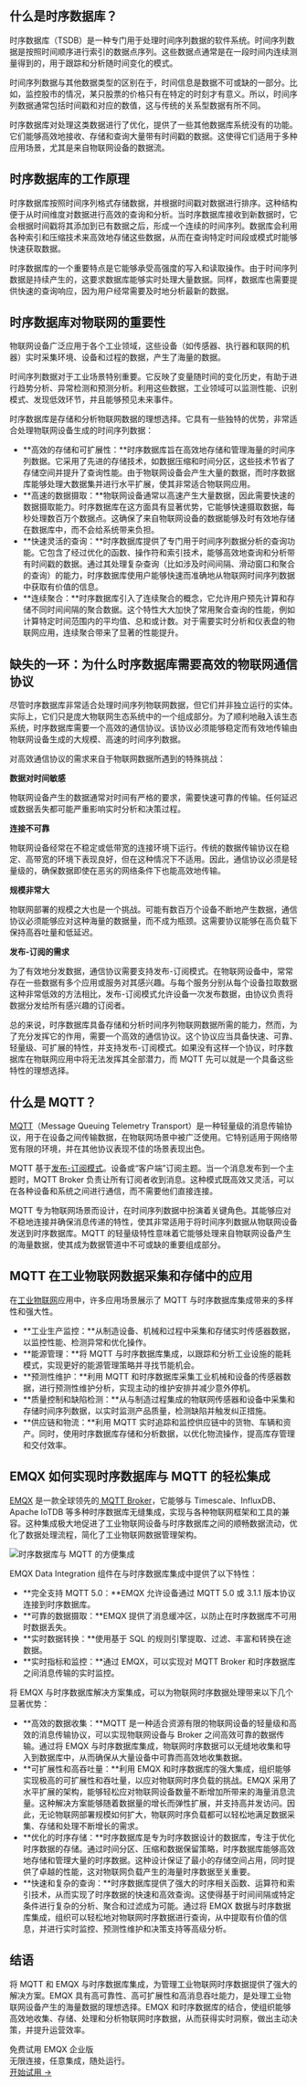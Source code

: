 ## 什么是时序数据库？

时序数据库（TSDB）是一种专门用于处理时间序列数据的软件系统。时间序列数据是按照时间顺序进行索引的数据点序列。这些数据点通常是在一段时间内连续测量得到的，用于跟踪和分析随时间变化的模式。

时间序列数据与其他数据类型的区别在于，时间信息是数据不可或缺的一部分。比如，监控股市的情况，某只股票的价格只有在特定的时刻才有意义。所以，时间序列数据通常包括时间戳和对应的数值，这与传统的关系型数据有所不同。

时序数据库对处理这类数据进行了优化，提供了一些其他数据库系统没有的功能。它们能够高效地接收、存储和查询大量带有时间戳的数据。这使得它们适用于多种应用场景，尤其是来自物联网设备的数据流。

## 时序数据库的工作原理

时序数据库按照时间序列格式存储数据，并根据时间戳对数据进行排序。这种结构便于从时间维度对数据进行高效的查询和分析。当时序数据库接收到新数据时，它会根据时间戳将其添加到已有数据之后，形成一个连续的时间序列。数据库会利用各种索引和压缩技术来高效地存储这些数据，从而在查询特定时间段或模式时能够快速获取数据。

时序数据库的一个重要特点是它能够承受高强度的写入和读取操作。由于时间序列数据是持续产生的，这要求数据库能够实时处理大量数据。同样，数据库也需要提供快速的查询响应，因为用户经常需要及时地分析最新的数据。

## 时序数据库对物联网的重要性

物联网设备广泛应用于各个工业领域，这些设备（如传感器、执行器和联网的机器）实时采集环境、设备和过程的数据，产生了海量的数据。

时间序列数据对于工业场景特别重要。它反映了变量随时间的变化历史，有助于进行趋势分析、异常检测和预测分析。利用这些数据，工业领域可以监测性能、识别模式、发现低效环节，并且能够预见未来事件。

时序数据库是存储和分析物联网数据的理想选择。它具有一些独特的优势，非常适合处理物联网设备生成的时间序列数据：

- **高效的存储和可扩展性：**时序数据库旨在高效地存储和管理海量的时间序列数据。它采用了先进的存储技术，如数据压缩和时间分区，这些技术节省了存储空间并提升了查询性能。由于物联网设备会产生大量的数据，而时序数据库能够处理大数据集并进行水平扩展，使其非常适合物联网应用。
- **高速的数据摄取：**物联网设备通常以高速产生大量数据，因此需要快速的数据摄取能力。时序数据库在这方面具有显著优势，它能够快速摄取数据，每秒处理数百万个数据点。这确保了来自物联网设备的数据能够及时有效地存储在数据库中，而不会给系统带来负担。
- **快速灵活的查询：**时序数据库提供了专门用于时间序列数据分析的查询功能。它包含了经过优化的函数、操作符和索引技术，能够高效地查询和分析带有时间戳的数据。通过其处理复杂查询（比如涉及时间间隔、滑动窗口和聚合的查询）的能力，时序数据库使用户能够快速而准确地从物联网时间序列数据中获取有价值的信息。
- **连续聚合：**时序数据库引入了连续聚合的概念，它允许用户预先计算和存储不同时间间隔的聚合数据。这个特性大大加快了常用聚合查询的性能，例如计算特定时间范围内的平均值、总和或计数。对于需要实时分析和仪表盘的物联网应用，连续聚合带来了显著的性能提升。

## 缺失的一环：为什么时序数据库需要高效的物联网通信协议

尽管时序数据库非常适合处理时间序列物联网数据，但它们并非独立运行的实体。实际上，它们只是庞大物联网生态系统中的一个组成部分。为了顺利地融入该生态系统，时序数据库需要一个高效的通信协议。该协议必须能够稳定而有效地传输由物联网设备生成的大规模、高速的时间序列数据。

对高效通信协议的需求来自于物联网数据所遇到的特殊挑战：

**数据对时间敏感**

物联网设备产生的数据通常对时间有严格的要求，需要快速可靠的传输。任何延迟或数据丢失都可能严重影响实时分析和决策过程。

**连接不可靠**

物联网设备经常在不稳定或低带宽的连接环境下运行。传统的数据传输协议在稳定、高带宽的环境下表现良好，但在这种情况下不适用。因此，通信协议必须是轻量级的，确保数据即使在恶劣的网络条件下也能高效地传输。

**规模非常大**

物联网部署的规模之大也是一个挑战。可能有数百万个设备不断地产生数据，通信协议必须能够应对这种海量的数据量，而不成为瓶颈。这需要协议能够在高负载下保持高吞吐量和低延迟。

**发布-订阅的需求**

为了有效地分发数据，通信协议需要支持发布-订阅模式。在物联网设备中，常常存在一些数据有多个应用或服务对其感兴趣。与每个服务分别从每个设备拉取数据这种非常低效的方法相比，发布-订阅模式允许设备一次发布数据，由协议负责将数据分发给所有感兴趣的订阅者。

总的来说，时序数据库具备存储和分析时间序列物联网数据所需的能力，然而，为了充分发挥它的作用，需要一个高效的通信协议。这个协议应当具备快速、可靠、轻量级、可扩展的特性，并支持发布-订阅模式。如果没有这样一个协议，时序数据库在物联网应用中将无法发挥其全部潜力，而 MQTT 先可以就是一个具备这些特性的理想选择。

## 什么是 MQTT？

[MQTT](https://www.emqx.com/zh/blog/the-easiest-guide-to-getting-started-with-mqtt)（Message Queuing Telemetry Transport）是一种轻量级的消息传输协议，用于在设备之间传输数据，在物联网场景中被广泛使用。它特别适用于网络带宽有限的环境，并在其他协议表现不佳的场景表现出色。

MQTT 基于[发布-订阅模式](https://www.emqx.com/zh/blog/mqtt-5-introduction-to-publish-subscribe-model)。设备或“客户端”订阅主题。当一个消息发布到一个主题时，MQTT Broker 负责让所有订阅者收到消息。这种模式既高效又灵活，可以在各种设备和系统之间进行通信，而不需要他们直接连接。

MQTT 专为物联网场景而设计，在时间序列数据中扮演着关键角色。其能够应对不稳地连接并确保消息传递的特性，使其非常适用于将时间序列数据从物联网设备发送到时序数据库。MQTT 的轻量级特性意味着它能够处理来自物联网设备产生的海量数据，使其成为数据管道中不可或缺的重要组成部分。

## MQTT 在工业物联网数据采集和存储中的应用

在[工业物联网](https://www.emqx.com/zh/blog/iiot-explained-examples-technologies-benefits-and-challenges)应用中，许多应用场景展示了 MQTT 与时序数据库集成带来的多样性和强大性。

- **工业生产监控：**从制造设备、机械和过程中采集和存储实时传感器数据，以监控性能、检测异常和优化操作。
- **能源管理：**将 MQTT 与时序数据库集成，以跟踪和分析工业设施的能耗模式，实现更好的能源管理策略并寻找节能机会。
- **预测性维护：**利用 MQTT 和时序数据库采集工业机械和设备的传感器数据，进行预测性维护分析，实现主动的维护安排并减少意外停机。
- **质量控制和缺陷检测：**从与制造过程集成的物联网传感器和设备中采集和存储时间序列数据，以实时监测产品质量，检测缺陷并触发纠正措施。
- **供应链和物流：**利用 MQTT 实时追踪和监控供应链中的货物、车辆和资产。同时，使用时序数据库存储和分析数据，以优化物流操作，提高库存管理和交付效率。

## EMQX 如何实现时序数据库与 MQTT 的轻松集成

[EMQX](https://www.emqx.com/zh/products/emqx) 是一款全球领先的[ MQTT Broker](https://www.emqx.com/zh/mqtt/public-mqtt5-broker)，它能够与 Timescale、InfluxDB、Apache IoTDB 等多种时序数据库无缝集成，实现与各种物联网框架和工具的兼容。这种集成极大地促进了工业物联网设备与时序数据库之间的顺畅数据流动，优化了数据处理流程，简化了工业物联网数据管理架构。

![时序数据库与 MQTT 的方便集成](https://assets.emqx.com/images/5b34d4ed43c44eb0c9c379a13c1a9686.png)

EMQX Data Integration 组件在与时序数据库集成中提供了以下特性：

- **完全支持 MQTT 5.0：**EMQX 允许设备通过 MQTT 5.0 或 3.1.1 版本协议连接到时序数据库。
- **可靠的数据摄取：**EMQX 提供了消息缓冲区，以防止在时序数据库不可用时数据丢失。
- **实时数据转换：**使用基于 SQL 的规则引擎提取、过滤、丰富和转换在途数据。
- **实时指标和监控：**通过 EMQX，可以实现对 MQTT Broker 和时序数据库之间消息传输的实时监控。

将 EMQX 与时序数据库解决方案集成，可以为物联网时序数据处理带来以下几个显著优势：

- **高效的数据收集：**MQTT 是一种适合资源有限的物联网设备的轻量级和高效的消息传输协议，可以实现物联网设备与 Broker 之间高效可靠的数据传输。通过将 EMQX 与时序数据库集成，物联网时序数据可以无缝地收集和导入到数据库中，从而确保从大量设备中可靠而高效地收集数据。
- **可扩展性和高吞吐量：**利用 EMQX 和时序数据库的强大集成，组织能够实现极高的可扩展性和吞吐量，以应对物联网时序负载的挑战。EMQX 采用了水平扩展的架构，能够轻松应对物联网设备数量不断增加所带来的海量消息流量。这种解决方案能够随着数据量的增长而弹性扩展，并支持高并发访问。因此，无论物联网部署规模如何扩大，物联网时序负载都可以轻松地满足数据采集、存储和处理不断增长的需求。
- **优化的时序存储：**时序数据库是专为时序数据设计的数据库，专注于优化时序数据的存储。通过时间分区、压缩和数据保留策略，时序数据库能够高效地存储和管理大量的时序数据。这种设计保证了最小的存储空间占用，同时提供了卓越的性能，这对物联网负载产生的海量时序数据至关重要。
- **快速和复杂的查询：**时序数据库提供了强大的时序相关函数、运算符和索引技术，从而实现了时序数据的快速和高效查询。这使得基于时间间隔或特定条件进行复杂的分析、聚合和过滤成为可能。通过将 EMQX 数据与时序数据库集成，组织可以轻松地对物联网时序数据进行查询，从中提取有价值的信息，并进行实时监控、预测性维护和决策支持等高级分析。

## **结语**

将 MQTT 和 EMQX 与时序数据库集成，为管理工业物联网时序数据提供了强大的解决方案。EMQX 具有高可靠性、高可扩展性和高消息吞吐能力，是处理工业物联网设备产生的海量数据的理想选择。EMQX 和时序数据库的结合，使组织能够高效地收集、存储、处理和分析物联网时序数据，从而获得实时洞察，做出主动决策，并提升运营效率。



<section class="promotion">
    <div>
        免费试用 EMQX 企业版
            <div class="is-size-14 is-text-normal has-text-weight-normal">无限连接，任意集成，随处运行。</div>
    </div>
    <a href="https://www.emqx.com/zh/try?product=enterprise" class="button is-gradient px-5">开始试用 →</a>
</section>
